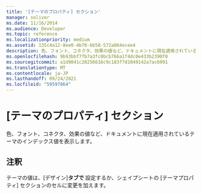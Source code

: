 ```yaml
---
title: '[テーマのプロパティ] セクション'
manager: soliver
ms.date: 11/16/2014
ms.audience: Developer
ms.topic: reference
ms.localizationpriority: medium
ms.assetid: 135c4a12-8ee0-4b70-bb58-572a064ecee4
description: 色、フォント、コネクタ、効果の値など、ドキュメントに現在適用されているテーマのインデックス値を表示します。
ms.openlocfilehash: 9b93bbf7fb7a3fc0bcb766a1f4dc0e433b2390f0
ms.sourcegitcommit: a1d9041c20256616c9c183f7d1049142a7ac6991
ms.translationtype: MT
ms.contentlocale: ja-JP
ms.lasthandoff: 09/24/2021
ms.locfileid: "59597864"
---
```

# <a name="theme-properties-section"></a>[テーマのプロパティ] セクション

色、フォント、コネクタ、効果の値など、ドキュメントに現在適用されているテーマのインデックス値を表示します。 
  
## <a name="remarks"></a>注釈

テーマの値は、[デザイン]**タブで** 設定するか、シェイプシートの [テーマプロパティ] セクションのセルに変更を加えます。 
  

